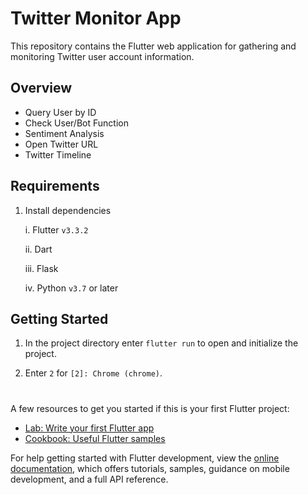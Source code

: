 # Twitter Monitor App

This repository contains the Flutter web application for gathering and monitoring Twitter user account information.

## Overview

  - Query User by ID
  - Check User/Bot Function
  - Sentiment Analysis
  - Open Twitter URL
  - Twitter Timeline


## Requirements
1. Install dependencies

    i. Flutter ```v3.3.2```

    ii. Dart
    
    iii. Flask

    iv. Python ```v3.7``` or later
    

## Getting Started

1. In the project directory enter ```flutter run``` to open and initialize the project. 
    
2. Enter ```2``` for ```[2]: Chrome (chrome)```.


#
A few resources to get you started if this is your first Flutter project:

- [Lab: Write your first Flutter app](https://docs.flutter.dev/get-started/codelab)
- [Cookbook: Useful Flutter samples](https://docs.flutter.dev/cookbook)

For help getting started with Flutter development, view the
[online documentation](https://docs.flutter.dev/), which offers tutorials,
samples, guidance on mobile development, and a full API reference.
